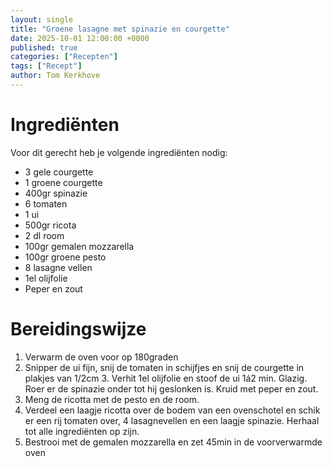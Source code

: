 ```yaml
---
layout: single
title: "Groene lasagne met spinazie en courgette"
date: 2025-10-01 12:00:00 +0000
published: true
categories: ["Recepten"]
tags: ["Recept"]
author: Tom Kerkhove
---
```


# Ingrediënten

Voor dit gerecht heb je volgende ingrediënten nodig:

- 3 gele courgette
- 1 groene courgette
- 400gr spinazie
- 6 tomaten
- 1 ui
- 500gr ricota
- 2 dl room
- 100gr gemalen mozzarella
- 100gr groene pesto
- 8 lasagne vellen
- 1el olijfolie
- Peper en zout

# Bereidingswijze

1. Verwarm de oven voor op 180graden
2. Snipper de ui fijn, snij de tomaten in schijfjes en snij de courgette in plakjes van 1/2cm 3. Verhit 1el olijfolie en stoof de ui 1á2 min. Glazig. Roer er de spinazie onder tot hij geslonken is. Kruid met peper en zout.
4. Meng de ricotta met de pesto en de room.
5. Verdeel een laagje ricotta over de bodem van een ovenschotel en schik er een rij tomaten over, 4 lasagnevellen en een laagje spinazie. Herhaal tot alle ingrediënten op zijn.
6. Bestrooi met de gemalen mozzarella en zet 45min in de voorverwarmde oven